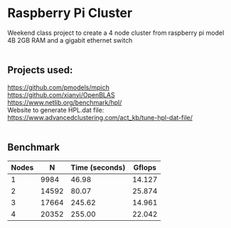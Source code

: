 # Raspberry Pi Cluster
Weekend class project to create a 4 node cluster from raspberry pi model 4B 2GB RAM and a gigabit ethernet switch<br>
<br>
## Projects used:<br>
https://github.com/pmodels/mpich<br>
https://github.com/xianyi/OpenBLAS<br>
https://www.netlib.org/benchmark/hpl/<br>
Website to generate HPL.dat file: https://www.advancedclustering.com/act_kb/tune-hpl-dat-file/<br>
<br>
## Benchmark<br>
| Nodes | N | Time (seconds) | Gflops |
| - | - | - | - |
| 1 | 9984  | 46.98 | 14.127 |
| 2 | 14592 | 80.07 | 25.874 |
| 3 | 17664 | 245.62 | 14.961 |
| 4 | 20352 | 255.00 | 22.042 |
